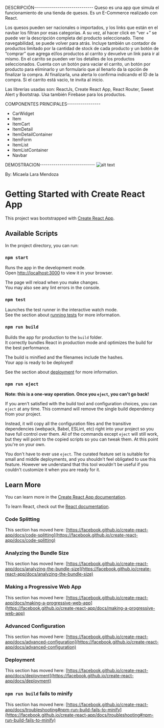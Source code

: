 <!-- QUESO APP -->
DESCRIPCIÓN------------------------------
Queso es una app que simula el funcionamiento de una tienda de quesos. Es un E-Commerce realizado con React.

Los quesos pueden ser nacionales o importados, y los links que están en el navbar los filtran por esas categorías. A su vez, al hacer click en “ver +” se puede ver la descripción completa del producto seleccionado. Tiene navegabilidad, se puede volver para atrás.
Incluye también un contador de productos limitado por la cantidad de stock de cada producto y un botón de “comprar” que agrega el/los productos al carrito y devuelve un link para ir al mismo.
En el carrito se pueden ver los detalles de los productos seleccionados. Cuenta con un botón para vaciar el carrito, un botón por producto para eliminarlo y un formulario que al llenarlo da la opción de finalizar la compra. Al finalizarla, una alerta lo confirma indicando el ID de la compra.
Si el carrito está vacio, te invita al inicio.

Las librerías usadas son: ReactJs, Create React App, React Router, Sweet Alert y Bootstrap. Usa también Firebase para los productos.

COMPONENTES PRINCIPALES-----------------
- CarWidget 
- Item
- ItemCart
- ItemDetail
- ItemDetailContainer
- ItemForm
- ItemList
- ItemListContainer
- Navbar

DEMOSTRACION----------------------------
![alt text](./public/images/gif_demo.gif "Queso app")

By: Micaela Lara Mendoza

<!-- COMANDOS -->
# Getting Started with Create React App

This project was bootstrapped with [Create React App](https://github.com/facebook/create-react-app).

## Available Scripts

In the project directory, you can run:

### `npm start`

Runs the app in the development mode.\
Open [http://localhost:3000](http://localhost:3000) to view it in your browser.

The page will reload when you make changes.\
You may also see any lint errors in the console.

### `npm test`

Launches the test runner in the interactive watch mode.\
See the section about [running tests](https://facebook.github.io/create-react-app/docs/running-tests) for more information.

### `npm run build`

Builds the app for production to the `build` folder.\
It correctly bundles React in production mode and optimizes the build for the best performance.

The build is minified and the filenames include the hashes.\
Your app is ready to be deployed!

See the section about [deployment](https://facebook.github.io/create-react-app/docs/deployment) for more information.

### `npm run eject`

**Note: this is a one-way operation. Once you `eject`, you can't go back!**

If you aren't satisfied with the build tool and configuration choices, you can `eject` at any time. This command will remove the single build dependency from your project.

Instead, it will copy all the configuration files and the transitive dependencies (webpack, Babel, ESLint, etc) right into your project so you have full control over them. All of the commands except `eject` will still work, but they will point to the copied scripts so you can tweak them. At this point you're on your own.

You don't have to ever use `eject`. The curated feature set is suitable for small and middle deployments, and you shouldn't feel obligated to use this feature. However we understand that this tool wouldn't be useful if you couldn't customize it when you are ready for it.

## Learn More

You can learn more in the [Create React App documentation](https://facebook.github.io/create-react-app/docs/getting-started).

To learn React, check out the [React documentation](https://reactjs.org/).

### Code Splitting

This section has moved here: [https://facebook.github.io/create-react-app/docs/code-splitting](https://facebook.github.io/create-react-app/docs/code-splitting)

### Analyzing the Bundle Size

This section has moved here: [https://facebook.github.io/create-react-app/docs/analyzing-the-bundle-size](https://facebook.github.io/create-react-app/docs/analyzing-the-bundle-size)

### Making a Progressive Web App

This section has moved here: [https://facebook.github.io/create-react-app/docs/making-a-progressive-web-app](https://facebook.github.io/create-react-app/docs/making-a-progressive-web-app)

### Advanced Configuration

This section has moved here: [https://facebook.github.io/create-react-app/docs/advanced-configuration](https://facebook.github.io/create-react-app/docs/advanced-configuration)

### Deployment

This section has moved here: [https://facebook.github.io/create-react-app/docs/deployment](https://facebook.github.io/create-react-app/docs/deployment)

### `npm run build` fails to minify

This section has moved here: [https://facebook.github.io/create-react-app/docs/troubleshooting#npm-run-build-fails-to-minify](https://facebook.github.io/create-react-app/docs/troubleshooting#npm-run-build-fails-to-minify)
